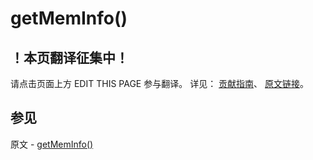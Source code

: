 # getMemInfo()

## ！本页翻译征集中！

请点击页面上方 EDIT THIS PAGE 参与翻译。
详见：
[贡献指南]( https://github.com/JinMuInfo/MongoDB-Manual-zh/blob/master/CONTRIBUTING.md )、
[原文链接](  https://docs.mongodb.com/manual/reference/method/getMemInfo/  )。

## 参见

原文 - [getMemInfo()]( https://docs.mongodb.com/manual/reference/method/getMemInfo/ )

